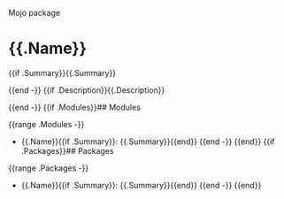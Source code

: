 Mojo package

# {{.Name}}

{{if .Summary}}{{.Summary}}

{{end -}}
{{if .Description}}{{.Description}}

{{end -}}
{{if .Modules}}## Modules

{{range .Modules -}}
 - {{.Name}}{{if .Summary}}: {{.Summary}}{{end}}
{{end -}}
{{end}}
{{if .Packages}}## Packages

{{range .Packages -}}
 - {{.Name}}{{if .Summary}}: {{.Summary}}{{end}}
{{end -}}
{{end}}
